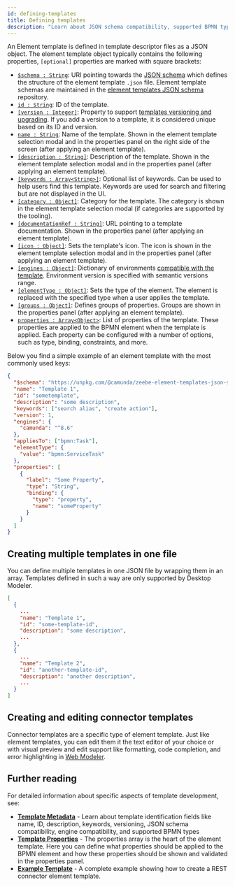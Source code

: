 ```yaml
---
id: defining-templates
title: Defining templates
description: "Learn about JSON schema compatibility, supported BPMN types, defining template properties, and more."
---
```


An Element template is defined in template descriptor files as a JSON object.
The element template object typically contains the following properties, `[optional]` properties are marked with square brackets:

- [`$schema : String`](./template-metadata.md#validation-schema): URI pointing towards the [JSON schema](https://json-schema.org/) which defines the structure of the element template `.json` file. Element template schemas are maintained in the [element templates JSON schema](https://github.com/camunda/element-templates-json-schema) repository.
- [`id : String`](./template-metadata.md#identification-id-and-version): ID of the template.
- [`[version : Integer]`](./template-metadata.md#identification-id-and-version): Property to support [templates versioning and upgrading](./template-metadata.md#template-versioning). If you add a version to a template, it is considered unique based on its ID and version.
- [`name : String`](./template-metadata.md#discoverability-name-description-keywords-icon-documentationref-and-category): Name of the template. Shown in the element template selection modal and in the properties panel on the right side of the screen (after applying an element template).
- [`[description : String]`](./template-metadata.md#discoverability-name-description-keywords-icon-documentationref-and-category): Description of the template. Shown in the element template selection modal and in the properties panel (after applying an element template).
- [`[keywords : Array<String>]`](./template-metadata.md#discoverability-name-description-keywords-icon-documentationref-and-category): Optional list of keywords. Can be used to help users find this template. Keywords are used for search and filtering but are not displayed in the UI.
- [`[category : Object]`](./template-metadata.md#discoverability-name-description-keywords-icon-documentationref-and-category): Category for the template. The category is shown in the element template selection modal (if categories are supported by the tooling).
- [`[documentationRef : String]`](./template-metadata.md#discoverability-name-description-keywords-icon-documentationref-and-category): URL pointing to a template documentation. Shown in the properties panel (after applying an element template).
- [`[icon : Object]`](./template-metadata.md#discoverability-name-description-keywords-icon-documentationref-and-category): Sets the template's icon. The icon is shown in the element template selection modal and in the properties panel (after applying an element template).
- [`[engines : Object]`](./template-metadata.md#engine-compatibility-engines): Dictionary of environments [compatible with the template](./template-metadata.md#template-compatibility). Environment version is specified with semantic versions range.
- [`[elementType : Object]`](./template-metadata.md#supported-bpmn-types-appliesto-and-elementtype): Sets the type of the element. The element is replaced with the specified type when a user applies the template.
- [`[groups : Object]`](./template-metadata.md#grouping-properties-groups): Defines groups of properties. Groups are shown in the properties panel (after applying an element template).
- [`properties : Array<Object>`](./template-properties.md): List of properties of the template. These properties are applied to the BPMN element when the template is applied. Each property can be configured with a number of options, such as type, binding, constraints, and more.

Below you find a simple example of an element template with the most commonly used keys:

```json
{
  "$schema": "https://unpkg.com/@camunda/zeebe-element-templates-json-schema/resources/schema.json",
  "name": "Template 1",
  "id": "sometemplate",
  "description": "some description",
  "keywords": ["search alias", "create action"],
  "version": 1,
  "engines": {
    "camunda": "^8.6"
  },
  "appliesTo": ["bpmn:Task"],
  "elementType": {
    "value": "bpmn:ServiceTask"
  },
  "properties": [
    {
      "label": "Some Property",
      "type": "String",
      "binding": {
        "type": "property",
        "name": "someProperty"
      }
    }
  ]
}
```

## Creating multiple templates in one file

You can define multiple templates in one JSON file by wrapping them in an array. Templates defined in such a way are only supported by Desktop Modeler.

```json
[
  {
    ...
    "name": "Template 1",
    "id": "some-template-id",
    "description": "some description",
    ...
  },
  {
    ...
    "name": "Template 2",
    "id": "another-template-id",
    "description": "another description",
    ...
  }
]
```

## Creating and editing connector templates

Connector templates are a specific type of element template. Just like element templates, you can edit them it the text editor of your choice
or with visual preview and edit support like formatting, code completion, and error highlighting in [Web Modeler](/components/connectors/manage-connector-templates.md).

## Further reading

For detailed information about specific aspects of template development, see:

- **[Template Metadata](./template-metadata.md)** - Learn about template identification fields like name, ID, description, keywords, versioning, JSON schema compatibility, engine compatibility, and supported BPMN types
- **[Template Properties](./template-properties.md)** - The properties array is the heart of the element template. Here you can define what properties should be applied to the BPMN element and how these properties should be shown and validated in the properties panel.
- **[Example Template](./template-example.md)** - A complete example showing how to create a REST connector element template.
